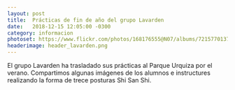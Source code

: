 ```yaml
---
layout: post
title:  Prácticas de fin de año del grupo Lavarden
date:   2018-12-15 12:05:00 -0300
category: informacion
photoset: https://www.flickr.com/photos/168176555@N07/albums/72157701371652222
headerimage: header_lavarden.png
---
```



El grupo Lavarden ha trasladado sus prácticas al Parque Urquiza por el verano. Compartimos algunas imágenes de los alumnos e instructures realizando la forma de trece posturas Shi San Shi.
